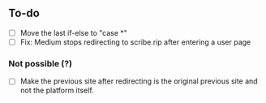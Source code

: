 ## To-do
- [ ] Move the last if-else to "case *"
- [ ] Fix: Medium stops redirecting to scribe.rip after entering a user page

### Not possible (?)
- [ ] Make the previous site after redirecting is the original previous site and not the platform itself.
